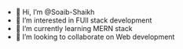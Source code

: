 - 👋 Hi, I’m @Soaib-Shaikh
- 👀 I’m interested in FUll stack development
- 🌱 I’m currently learning MERN stack
- 💞️ I’m looking to collaborate on Web development



